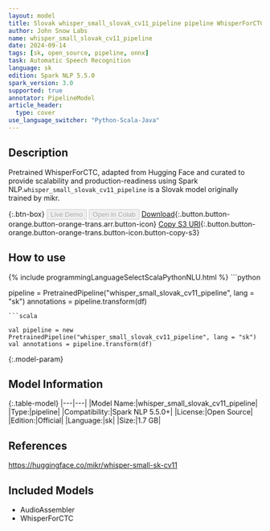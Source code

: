 ```yaml
---
layout: model
title: Slovak whisper_small_slovak_cv11_pipeline pipeline WhisperForCTC from mikr
author: John Snow Labs
name: whisper_small_slovak_cv11_pipeline
date: 2024-09-14
tags: [sk, open_source, pipeline, onnx]
task: Automatic Speech Recognition
language: sk
edition: Spark NLP 5.5.0
spark_version: 3.0
supported: true
annotator: PipelineModel
article_header:
  type: cover
use_language_switcher: "Python-Scala-Java"
---
```


## Description

Pretrained WhisperForCTC, adapted from Hugging Face and curated to provide scalability and production-readiness using Spark NLP.`whisper_small_slovak_cv11_pipeline` is a Slovak model originally trained by mikr.

{:.btn-box}
<button class="button button-orange" disabled>Live Demo</button>
<button class="button button-orange" disabled>Open in Colab</button>
[Download](https://s3.amazonaws.com/auxdata.johnsnowlabs.com/public/models/whisper_small_slovak_cv11_pipeline_sk_5.5.0_3.0_1726354924019.zip){:.button.button-orange.button-orange-trans.arr.button-icon}
[Copy S3 URI](s3://auxdata.johnsnowlabs.com/public/models/whisper_small_slovak_cv11_pipeline_sk_5.5.0_3.0_1726354924019.zip){:.button.button-orange.button-orange-trans.button-icon.button-copy-s3}

## How to use



<div class="tabs-box" markdown="1">
{% include programmingLanguageSelectScalaPythonNLU.html %}
```python

pipeline = PretrainedPipeline("whisper_small_slovak_cv11_pipeline", lang = "sk")
annotations =  pipeline.transform(df)   

```
```scala

val pipeline = new PretrainedPipeline("whisper_small_slovak_cv11_pipeline", lang = "sk")
val annotations = pipeline.transform(df)

```
</div>

{:.model-param}
## Model Information

{:.table-model}
|---|---|
|Model Name:|whisper_small_slovak_cv11_pipeline|
|Type:|pipeline|
|Compatibility:|Spark NLP 5.5.0+|
|License:|Open Source|
|Edition:|Official|
|Language:|sk|
|Size:|1.7 GB|

## References

https://huggingface.co/mikr/whisper-small-sk-cv11

## Included Models

- AudioAssembler
- WhisperForCTC